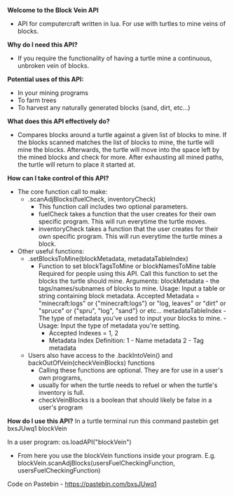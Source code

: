 **Welcome to the Block Vein API**
- API for computercraft written in lua. For use with turtles to mine veins of blocks.



**Why do I need this API?**
- If you require the functionality of having a turtle mine a continuous, unbroken vein of blocks.

**Potential uses of this API:**
- In your mining programs
- To farm trees
- To harvest any naturally generated blocks (sand, dirt, etc...)

**What does this API effectively do?**
- Compares blocks around a turtle against a given list of blocks to mine. If the blocks scanned matches the list of blocks to mine, the turtle will mine the blocks. Afterwards, the turtle will move into the space left by the mined blocks and check for more. After exhausting all mined paths, the turtle will return to place it started at.

**How can I take control of this API?**
- The core function call to make:
  - .scanAdjBlocks(fuelCheck, inventoryCheck)
    - This function call includes two optional parameters.
    - fuelCheck takes a function that the user creates for their own specific program. This will run everytime
      the turtle moves.
    - inventoryCheck takes a function that the user creates for their own specific program. This will run
      everytime the turtle mines a block.
- Other useful functions:
  - .setBlocksToMine(blockMetadata, metadataTableIndex)
    - Function to set blockTagsToMine or blockNamesToMine table
      Required for people using this API. Call this function to set the blocks the turtle should mine.
      Arguments:
        blockMetadata - the tags/names/subnames of blocks to mine.
Usage: Input a table or string containing block metadata.
Accepted Metadata = "minecraft:logs" or {"minecraft:logs"} or "log, leaves" or "dirt" or "spruce" or {"spru", "log", "sand"} or etc...
        metadataTableIndex - The type of metadata you've used to input your blocks to mine.
      -Usage: Input the type of metadata you're setting.
        - Accepted Indexes = 1, 2
        - Metadata Index Definition: 1 - Name metadata
                                     2 - Tag metadata
  - Users also have access to the .backIntoVein() and backOutOfVein(checkVeinBlocks) functions
      - Calling these functions are optional. They are for use in a user's own programs,
      - usually for when the turtle needs to refuel or when the turtle's inventory is full.
      - checkVeinBlocks is a boolean that should likely be false in a user's program

**How do I use this API?**
In a turtle terminal run this command
pastebin get bxsJUwq1 blockVein

In a user program:
os.loadAPI("blockVein")
- From here you use the blockVein functions inside your program.
E.g. blockVein.scanAdjBlocks(usersFuelCheckingFunction, usersFuelCheckingFunction)

Code on Pastebin - https://pastebin.com/bxsJUwq1
